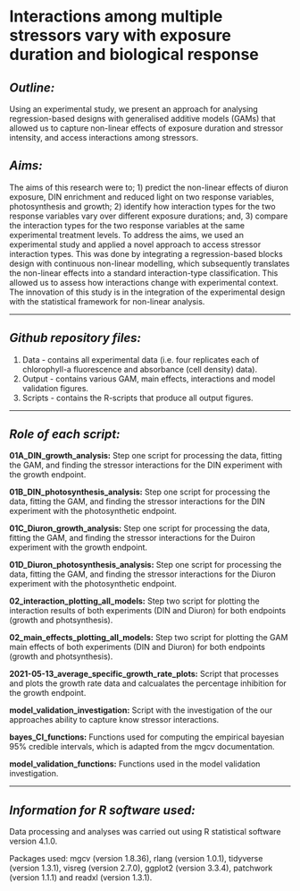 # **Interactions among multiple stressors vary with exposure duration and biological response**

## _Outline:_

Using an experimental study, we present an approach for analysing regression-based designs with generalised additive models (GAMs) that allowed us to capture non-linear effects of exposure duration and stressor intensity, and access interactions among stressors.

## _Aims:_

The aims of this research were to; 1) predict the non-linear effects of diuron exposure, DIN enrichment and reduced light on two response variables, photosynthesis and growth; 2) identify how interaction types for the two response variables vary over different exposure durations; and, 3) compare the interaction types for the two response variables at the same experimental treatment levels. To address the aims, we used an experimental study and applied a novel approach to access stressor interaction types. This was done by integrating a regression-based blocks design with continuous non-linear modelling, which subsequently translates the non-linear effects into a standard interaction-type classification. This allowed us to assess how interactions change with experimental context. The innovation of this study is in the integration of the experimental design with the statistical framework for non-linear analysis.

***

## _Github repository files:_

1. Data - contains all experimental data (i.e. four replicates each of chlorophyll-a fluorescence and absorbance (cell density) data).
2. Output - contains various GAM, main effects, interactions and model validation figures.
3. Scripts - contains the R-scripts that produce all output figures.

***

## _Role of each script:_

**01A_DIN_growth_analysis:** Step one script for processing the data, fitting the GAM, and finding the stressor interactions for the DIN experiment with the growth endpoint.

**01B_DIN_photosynthesis_analysis:** Step one script for processing the data, fitting the GAM, and finding the stressor interactions for the DIN experiment with the photosynthetic endpoint.

**01C_Diuron_growth_analysis:** Step one script for processing the data, fitting the GAM, and finding the stressor interactions for the Duiron experiment with the growth endpoint.

**01D_Diuron_photosynthesis_analysis:** Step one script for processing the data, fitting the GAM, and finding the stressor interactions for the Diuron experiment with the photosynthetic endpoint.

**02_interaction_plotting_all_models:** Step two script for plotting the interaction results of both experiments (DIN and Diuron) for both endpoints (growth and photsynthesis).

**02_main_effects_plotting_all_models:** Step two script for plotting the GAM main effects of both experiments (DIN and Diuron) for both endpoints (growth and photsynthesis).

**2021-05-13_average_specific_growth_rate_plots:** Script that processes and plots the growth rate data and calcualates the percentage inhibition for the growth endpoint.

**model_validation_investigation:** Script with the investigation of the our approaches ability to capture know stressor interactions.

**bayes_CI_functions:** Functions used for computing the empirical bayesian 95% credible intervals, which is adapted from the mgcv documentation.

**model_validation_functions:** Functions used in the model validation investigation.

***

## _Information for R software used:_

Data processing and analyses was carried out using R statistical software version 4.1.0.

Packages used: mgcv (version 1.8.36), rlang (version 1.0.1), tidyverse (version 1.3.1), visreg (version 2.7.0), ggplot2 (version 3.3.4), patchwork (version 1.1.1) and readxl (version 1.3.1). 
